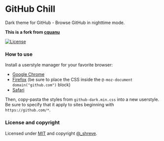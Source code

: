 # GitHub Chill

Dark theme for GitHub - Browse GitHub in nighttime mode.

**This is a fork from [cquanu](https://github.com/cquanu/github-dark)**

[![License](https://img.shields.io/github/license/shreve/github-chill.svg)](https://github.com/shreve/github-chill/blob/master/LICENSE)

### How to use

Install a userstyle manager for your favorite browser:

- [Google Chrome](https://chrome.google.com/webstore/detail/stylish/fjnbnpbmkenffdnngjfgmeleoegfcffe?hl=en)
- [Firefox](https://addons.mozilla.org/en-US/firefox/addon/stylish/) (be sure to place the CSS inside the `@-moz-document domain("github.com")` block)
- [Safari](http://sobolev.us/stylish)

Then, copy-pasta the styles from `github-dark.min.css` into a new userstyle. Be sure to specify that it apply to sites beginning with `https://github.com/*`.

### License and copyright

Licensed under [MIT](LICENSE) and copyright [@_shreve](https://twitter.com/_shreve).
